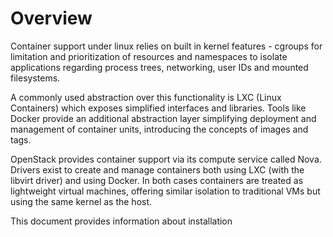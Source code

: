 # Overview

Container support under linux relies on built in kernel features - cgroups for
limitation and prioritization of resources and namespaces to isolate
applications regarding process trees, networking, user IDs and mounted
filesystems.

A commonly used abstraction over this functionality is LXC (Linux Containers)
which exposes simplified interfaces and libraries. Tools like Docker provide an
additional abstraction layer simplifying deployment and management of container
units, introducing the concepts of images and tags.

OpenStack provides container support via its compute service called Nova.
Drivers exist to create and manage containers both using LXC (with the libvirt
driver) and using Docker. In both cases containers are treated as lightweight
virtual machines, offering similar isolation to traditional VMs but using the
same kernel as the host.

This document provides information about installation 
